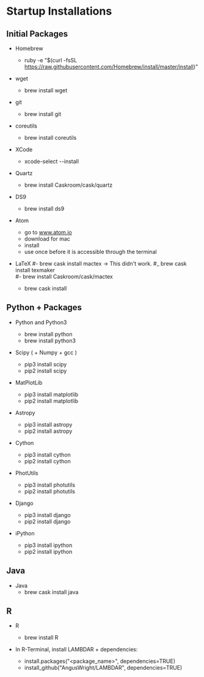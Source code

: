 # Startup Installations

##  Initial Packages

*   Homebrew
    -   ruby -e "$(curl -fsSL https://raw.githubusercontent.com/Homebrew/install/master/install)"

*   wget
    -   brew install wget

*   git
    -   brew install git

*   coreutils
    -   brew install coreutils

*   XCode
    -   xcode-select --install

*   Quartz
    -   brew install Caskroom/cask/quartz

*   DS9
    -   brew install ds9

*   Atom
    -   go to www.atom.io
    -   download for mac
    -   install
    -   use once before it is accessible
        through the terminal
*   LaTeX
    #-   brew cask install mactex           -> This didn't work.
    #_   brew cask install texmaker         
    #-   brew install Caskroom/cask/mactex   
    -   brew cask install 
##  Python + Packages

*   Python and Python3
    -   brew install python
    -   brew install python3

*   Scipy ( + Numpy + gcc )
    -   pip3 install scipy
    -   pip2 install scipy

*   MatPlotLib
    -   pip3 install matplotlib
    -   pip2 install matplotlib

*   Astropy
    -   pip3 install astropy
    -   pip2 install astropy

*   Cython
    - pip3 install cython
    - pip2 install cython

*   PhotUtils
    - pip3 install photutils
    - pip2 install photutils

*   Django
    -   pip3 install django
    -   pip2 install django

*   iPython
    -   pip3 install ipython
    -   pip2 install ipython

##  Java

*   Java
    -   brew cask install java

##  R

*   R
    -   brew install R

*   In R-Terminal, install LAMBDAR + dependencies:
    -   install.packages("<package_name>", dependencies=TRUE)
    -   install_github("AngusWright/LAMBDAR", dependencies=TRUE)
